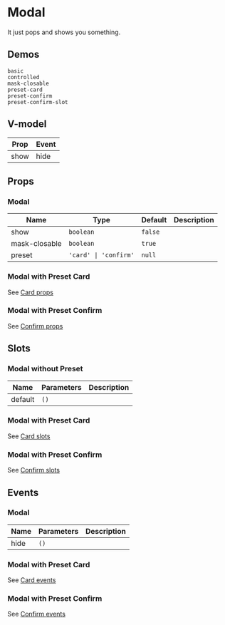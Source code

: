 # Modal
It just pops and shows you something.

## Demos
```demo
basic
controlled
mask-closable
preset-card
preset-confirm
preset-confirm-slot
```
## V-model
|Prop|Event|
|-|-|
|show|hide|

## Props
### Modal
|Name|Type|Default|Description|
|-|-|-|-|
|show|`boolean`|`false`||
|mask-closable|`boolean`|`true`||
|preset|`'card' \| 'confirm'`|`null`||

### Modal with Preset Card
See [Card props](n-card#Props)
### Modal with Preset Confirm
See [Confirm props](n-confirm#Props)

## Slots
### Modal without Preset
|Name|Parameters|Description|
|-|-|-|
|default|`()`||

### Modal with Preset Card
See [Card slots](n-card#Slots)
### Modal with Preset Confirm
See [Confirm slots](n-confirm#Slots)

## Events
### Modal
|Name|Parameters|Description|
|-|-|-|
|hide|`()`||

### Modal with Preset Card
See [Card events](n-card#Events)
### Modal with Preset Confirm
See [Confirm events](n-confirm#Events)
